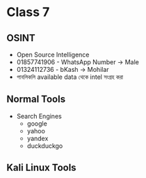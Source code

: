 # Class 7
## OSINT
- Open Source Intelligence
- 01857741906 - WhatsApp Number -> Male
- 01324112736 - bKash -> Mohilar
- পাবলিকলি available data থেকে intel সংগ্রহ করা

## Normal Tools
- Search Engines
  - google
  - yahoo
  - yandex
  - duckduckgo

## Kali Linux Tools
